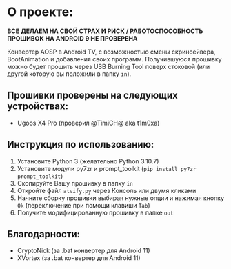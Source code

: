 # О проекте:
**ВСЕ ДЕЛАЕМ НА СВОЙ СТРАХ И РИСК / РАБОТОСПОСОБНОСТЬ ПРОШИВОК НА ANDROID 9 НЕ ПРОВЕРЕНА**

Конвертер AOSP в Android TV, с возможностью смены скринсейвера, BootAnimation и добавления своих программ. Получившуюся прошивку можно будет прошить через USB Burning Tool поверх стоковой (или другой которую вы положили в папку ```in```).

## Прошивки проверены на следующих устройствах:
- Ugoos X4 Pro (проверил @TimiCH@ aka t1m0xa)

## Инструкция по использованию:
1. Установите Python 3 (желательно Python 3.10.7)
2. Установите модули py7zr и prompt_toolkit (```pip install py7zr prompt_toolkit```)
3. Скопируйте Вашу прошивку в папку ```in```
4. Откройте файл ```atvify.py``` через Консоль или двумя кликами
5. Начните сборку прошивки выбирая нужные опции и нажимая кнопку ```Ok``` (переключение при помощи клавиши ```Tab```)
6. Получите модифицированную прошивку в папке ```out```

## Благодарности:
- CryptoNick (за .bat конвертер для Android 11)
- XVortex (за .bat конвертер для Android 11)
